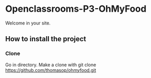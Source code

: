 # Openclassrooms-P3-OhMyFood

Welcome in your site.


## How to install the project

### Clone
Go in directory.
Make a clone with git clone https://github.com/thomasop/ohmyfood.git
